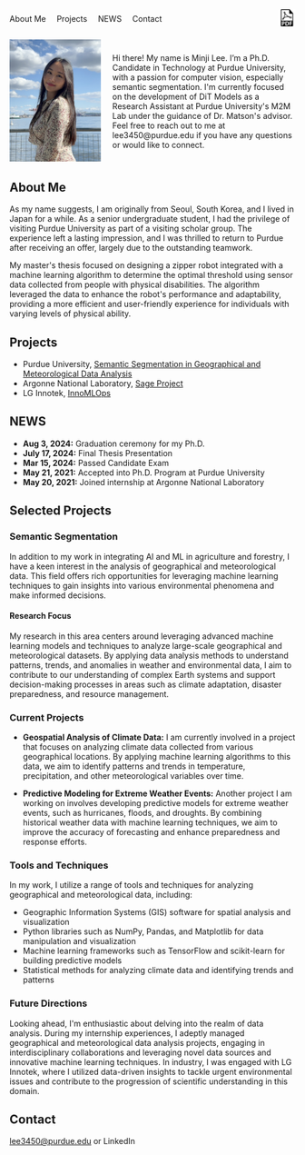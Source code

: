 <div style="display: flex; justify-content: space-between; align-items: center;">
    <nav>
        <a href="#About Me" style="margin-right: 15px; text-decoration: none;">About Me</a>
        <a href="#Projects" style="margin-right: 15px; text-decoration: none;">Projects</a>
        <a href="#NEWS" style="margin-right: 15px; text-decoration: none;">NEWS</a>
        <a href="#Contact" style="text-decoration: none;">Contact</a>
    </nav>
    <div>
        <a href="cv.pdf" target="_blank">
            <img src="pdf-icon.png" alt="Download CV" title="Download CV" width="30" height="30"/>
        </a>
    </div>
</div>

<div style="display: flex; align-items: center; margin-top: 20px;">
    <div style="flex: 1; margin-right: 20px;">
        <img src="profile.jpg" alt="Profile Picture" width="200" height="auto">
    </div>
    <div style="flex: 2;">
        <p>Hi there! My name is Minji Lee. I’m a Ph.D. Candidate in Technology at Purdue University, with a passion for computer vision, especially semantic segmentation. I'm currently focused on the development of DiT Models as a Research Assistant at Purdue University's M2M Lab under the guidance of Dr. Matson's advisor. Feel free to reach out to me at <a href="mailto:lee3450@purdue.edu" style="color: inherit; text-decoration: none;">lee3450@purdue.edu</a> if you have any questions or would like to connect.</p>
    </div>
</div>

## <a id="About Me"></a>About Me

As my name suggests, I am originally from Seoul, South Korea, and I lived in Japan for a while. As a senior undergraduate student, I had the privilege of visiting Purdue University as part of a visiting scholar group. The experience left a lasting impression, and I was thrilled to return to Purdue after receiving an offer, largely due to the outstanding teamwork.

My master's thesis focused on designing a zipper robot integrated with a machine learning algorithm to determine the optimal threshold using sensor data collected from people with physical disabilities. The algorithm leveraged the data to enhance the robot's performance and adaptability, providing a more efficient and user-friendly experience for individuals with varying levels of physical ability.

## <a id="Projects"></a>Projects

- Purdue University, [Semantic Segmentation in Geographical and Meteorological Data Analysis](https://github.com/MINJILEE-PURDUE/erc_tree_semantic_segmentation_in_mlops)
- Argonne National Laboratory, [Sage Project](https://www.anl.gov/mcs/sage-a-softwaredefined-sensor-network)
- LG Innotek, [InnoMLOps](https://www.lginnotek.com/main/main.do)

## <a id="NEWS"></a>NEWS

- **Aug 3, 2024:** Graduation ceremony for my Ph.D.
- **July 17, 2024:** Final Thesis Presentation
- **Mar 15, 2024:** Passed Candidate Exam
- **May 21, 2021:** Accepted into Ph.D. Program at Purdue University
- **May 20, 2021:** Joined internship at Argonne National Laboratory

## Selected Projects

### Semantic Segmentation
In addition to my work in integrating AI and ML in agriculture and forestry, I have a keen interest in the analysis of geographical and meteorological data. This field offers rich opportunities for leveraging machine learning techniques to gain insights into various environmental phenomena and make informed decisions.

#### Research Focus

My research in this area centers around leveraging advanced machine learning models and techniques to analyze large-scale geographical and meteorological datasets. By applying data analysis methods to understand patterns, trends, and anomalies in weather and environmental data, I aim to contribute to our understanding of complex Earth systems and support decision-making processes in areas such as climate adaptation, disaster preparedness, and resource management.

### Current Projects

- **Geospatial Analysis of Climate Data:** I am currently involved in a project that focuses on analyzing climate data collected from various geographical locations. By applying machine learning algorithms to this data, we aim to identify patterns and trends in temperature, precipitation, and other meteorological variables over time.

- **Predictive Modeling for Extreme Weather Events:** Another project I am working on involves developing predictive models for extreme weather events, such as hurricanes, floods, and droughts. By combining historical weather data with machine learning techniques, we aim to improve the accuracy of forecasting and enhance preparedness and response efforts.

### Tools and Techniques

In my work, I utilize a range of tools and techniques for analyzing geographical and meteorological data, including:

- Geographic Information Systems (GIS) software for spatial analysis and visualization
- Python libraries such as NumPy, Pandas, and Matplotlib for data manipulation and visualization
- Machine learning frameworks such as TensorFlow and scikit-learn for building predictive models
- Statistical methods for analyzing climate data and identifying trends and patterns

### Future Directions

Looking ahead, I'm enthusiastic about delving into the realm of data analysis. During my internship experiences, I adeptly managed geographical and meteorological data analysis projects, engaging in interdisciplinary collaborations and leveraging novel data sources and innovative machine learning techniques. In industry, I was engaged with LG Innotek, where I utilized data-driven insights to tackle urgent environmental issues and contribute to the progression of scientific understanding in this domain.

## <a id="Contact"></a>Contact

<a href="mailto:lee3450@purdue.edu" style="color: inherit; text-decoration: none;">lee3450@purdue.edu</a> or <a href="https://www.linkedin.com/in/minji-lee-purdue/" style="color: inherit; text-decoration: none;">LinkedIn</a>
